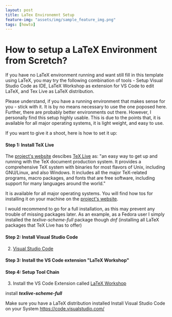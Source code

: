 ```yaml
---
layout: post
title: LaTex Environemnt Setup
feature-img: "assets/img/sample_feature_img.png"
tags: [howto]
---
```





# <a name="SetupFromScratch"></a>How to setup a LaTeX Environment from Scretch?
If you have no LaTeX environment running and want still fill in this template using LaTeX, you may try the following combination of tools - Setup Visual Studio Code as IDE, LaTeX Workshop as extension for VS Code to edit LaTeX, and Tex Live as LaTeX distribution. 

Please understand, if you have a running environment that makes sense for you - stick with it. It is by no means necessary to use the one poposed here. 
Further, there are probably better environments out there. 
However, I personally find this setup highly usable.
This is due to the points that, it is available for all major operating systems, it is light weight, and easy to use. 

If you want to give it a shoot, here is how to set it up:

#### Step 1: Install TeX Live
The [project's website](https://www.tug.org/texlive/ "TeX Live Website") descibes [TeX Live](https://en.wikipedia.org/wiki/TeX_Live "Wikipedia on TeX Live") as: "an easy way to get up and running with the TeX document production system. It provides a comprehensive TeX system with binaries for most flavors of Unix, including GNU/Linux, and also Windows. It includes all the major TeX-related programs, macro packages, and fonts that are free software, including support for many languages around the world."

It is available for all major operating systems. 
You will find how tos for installing it on your machine on the [project's website](https://www.tug.org/texlive/ "TeX Live Website").

I would recommend to go for a full installation, as this may prevent any trouble of missing packages later. 
As an example, as a Fedora user I simply installed the _texlive-scheme-full_ package though _dnf_ (installing all LaTeX packages that TeX Live has to offer)

#### Step 2: Install Visual Studio Code

2. [Visual Studio Code](https://en.wikipedia.org/wiki/Visual_Studio_Code "Wikipedia on VSCode")


#### Step 3: Install the VS Code extension "LaTeX Workshop"




#### Step 4: Setup Tool Chain
3. Install the VS Code Extension called [LaTeX Workshop](https://marketplace.visualstudio.com/items?itemName=James-Yu.latex-workshop "LaTeX Workshop - Visual Studio Marketplace")



install ___texlive-scheme-full___



Make sure you have a LaTeX distribution installed 
Install Visual Studio Code on your System https://code.visualstudio.com/
